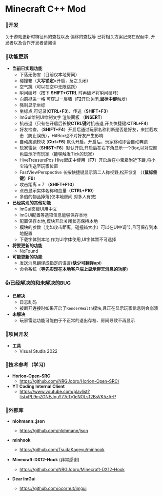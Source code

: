 ﻿# Minecraft  C++ Mod
### **🍁开发**
关于游戏更新时特征码的查找以及 偏移的查找等
已将相关方案记录在[Wiki](https://github.com/cngege/Mod/wiki)中, 开发者以及合作开发者请阅读

### **🚀功能更新**

- **当前已实现功能**
  - 下落无伤害（目前仅本地房间）
  - 碰撞箱（**大写锁定**=开启，反之关闭）
  - 空气跳（可以在空中无限跳跃）
  - 瞬间破坏（按下 **SHIFT+CTRL** 时再破坏将瞬间破坏）
  - 向前挺进一格 可穿过一层墙（**F2**开启关闭,**鼠标中键**触发）
  - 强制显示坐标
  - 坐标点,可记录(**CTRL+F3**)、传送（**SHIFT+F3**）
  - ImGui绘制UI绘制文字 渲染面板 （**INSERT**）
  - 抗击退（只有在开启后长按**CTRL键**时抗击退,开关快捷键:**CTRL+F4**）
  - 好友检查，（**SHIFT+F4**）开启后通过玩家名称判断是否是好友，来拦截攻击（防止误伤），HitBox也不对好友产生影响
  - 自动疾跑模块 (**Ctrl+F6**) 默认开启，开启后，玩家移动即会自动奔跑
  - 玩家雷达（**SHIST+F6**）默认开启,开启后在右下角显示一个Box,以对应颜色显示所有玩家（能够触发Tick的玩家）
  - HiveTreasurePos Hive起床中使用（**F7**）开启后在小宝箱附近下蹲,将小宝箱传送至玩家位置
  - FastViewPerspective 长按快捷键显示第二人称视野,松开恢复 （**（鼠标侧键）F9**）
  - 攻击距离 = 7 （**SHIFT+F10**）
  - 点击显示实体名称和血量（**CTRL+F10**）
  - 多倍的物品掉落(仅本地房间,对多人有效) 
- **已经实现的其他功能**
  - ImGui面板UI用中文
  - ImGUi配置等选项信息能够保存本地
  - 配置保存本地,模块开启关闭状态保持本地
  - 模块的参数（比如攻击距离，碰撞箱大小）可以在UI中调节,且可保存到本地配置
  - 下载字体到本地 作为UI字体使用,UI字体暂不可选择
- **将要更新的功能**
  - NoFound
- **可能更新的功能**
  - 发送消息翻译成指定的语言(**缺少可翻译api**)
  - 命令系统（**等先实现在本地客户端上显示聊天消息的功能**）
### **👍已经解决的和未解决的BUG**
- **已解决**
  - 日志乱码
  - 被断开连接时如果开启了`RenderHealth`模块,且正在显示玩家信息则会崩溃
- **未解决**
  - 玩家雷达功能可能由于不正常的退出存档、房间导致不再显示
### **🐞项目开发**
- **工具**
  - Visual Studia 2022

### **🎀技术参考（学习）**
- **Horion-Open-SRC**
  - https://github.com/NRGJobro/Horion-Open-SRC/
- **YT Coding Internal Client**
  - https://www.youtube.com/playlist?list=PL9mZGNEJquY77cTy1eNOLs12BsVK5zA-P

### **🌿外部库**
- **nlohmann::json**
  - https://github.com/nlohmann/json

- **minhook**
  - https://github.com/TsudaKageyu/minhook

- **Minecraft-DX12-Hook** (非常感谢)
  - https://github.com/NRGJobro/Minecraft-DX12-Hook

- **Dear ImGui**
  - https://github.com/ocornut/imgui
